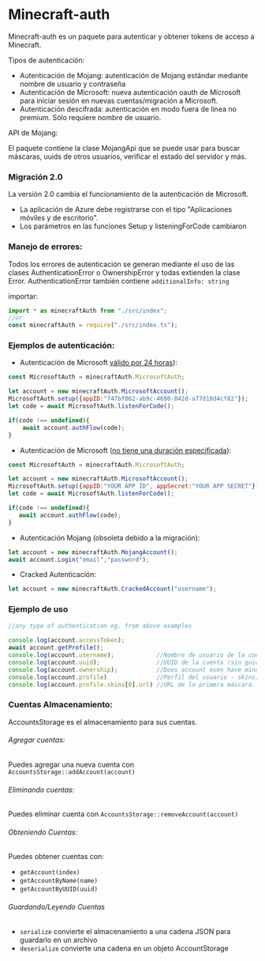 # Minecraft-auth
Minecraft-auth es un paquete para autenticar y obtener tokens de acceso a Minecraft.

Tipos de autenticación:
* Autenticación de Mojang: autenticación de Mojang estándar mediante nombre de usuario y contraseña
* Autenticación de Microsoft: nueva autenticación oauth de Microsoft para iniciar sesión en nuevas cuentas/migración a Microsoft.
* Autenticación descifrada: autenticación en modo fuera de línea no premium. Sólo requiere nombre de usuario.

API de Mojang:

El paquete contiene la clase MojangApi que se puede usar para buscar máscaras, uuids de otros usuarios, verificar el estado del servidor y más.

### Migración 2.0
La versión 2.0 cambia el funcionamiento de la autenticación de Microsoft.
* La aplicación de Azure debe registrarse con el tipo "Aplicaciones móviles y de escritorio".
* Los parámetros en las funciones Setup y listeningForCode cambiaron

### Manejo de errores:
Todos los errores de autenticación se generan mediante el uso de las clases AuthenticationError o OwnershipError y todas extienden la clase Error.
AuthenticationError también contiene `additionalInfo: string`

importar:
```javascript
import * as minecraftAuth from "./src/index";
//or
const minecraftAuth = require("./src/index.ts");
```

### Ejemplos de autenticación:

 * Autenticación de Microsoft [válido por 24 horas](https://learn.microsoft.com/en-us/azure/active-directory/develop/v2-oauth2-auth-code-flow#refresh-the-access-token)): 
```javascript
const MicrosoftAuth = minecraftAuth.MicrosoftAuth;

let account = new minecraftAuth.MicrosoftAccount();
MicrosoftAuth.setup({appID:"747bf062-ab9c-4690-842d-a77d18d4cf82"});
let code = await MicrosoftAuth.listenForCode();

if(code !== undefined){
    await account.authFlow(code);
}
 ```

* Autenticación de Microsoft ([no tiene una duración especificada](https://learn.microsoft.com/en-us/azure/active-directory/develop/v2-oauth2-auth-code-flow#refresh-the-access-token)):
 ```javascript
const MicrosoftAuth = minecraftAuth.MicrosoftAuth;

let account = new minecraftAuth.MicrosoftAccount();
MicrosoftAuth.setup({appID:"YOUR APP ID", appSecret:"YOUR APP SECRET"}); 
let code = await MicrosoftAuth.listenForCode();

if(code !== undefined){
    await account.authFlow(code);
}
 ```

* Autenticación Mojang (obsoleta debido a la migración):
```javascript
let account = new minecraftAuth.MojangAccount();
await account.Login("email","password");
```


* Cracked Autenticación:
```javascript
let account = new minecraftAuth.CrackedAccount("username");
```

### Ejemplo de uso
```javascript
//any type of authentication eg. from above examples
        
console.log(account.accessToken);
await account.getProfile();
console.log(account.username);            //Nombre de usuario de la cuenta
console.log(account.uuid);                //UUID de la cuenta (sin guiones)
console.log(account.ownership);           //Does account even have minecraft
console.log(account.profile)              //Perfil del usuario - skins, capas, uuid, username
console.log(account.profile.skins[0].url) //URL de la primera máscara.
```

### Cuentas Almacenamiento:
AccountsStorage es el almacenamiento para sus cuentas.
###### Agregar cuentas:
Puedes agregar una nueva cuenta con `AccountsStorage::addAccount(account)`
###### Eliminando cuentas:
Puedes eliminar cuenta con `AccountsStorage::removeAccount(account)`

###### Obteniendo Cuentas:
Puedes obtener cuentas con:
* `getAccount(index)`
* `getAccountByName(name)`
* `getAccountByUUID(uuid)`
###### Guardando/Leyendo Cuentas
* `serialize` convierte el almacenamiento a una cadena JSON para guardarlo en un archivo
* `deserialize` convierte una cadena en un objeto AccountStorage
